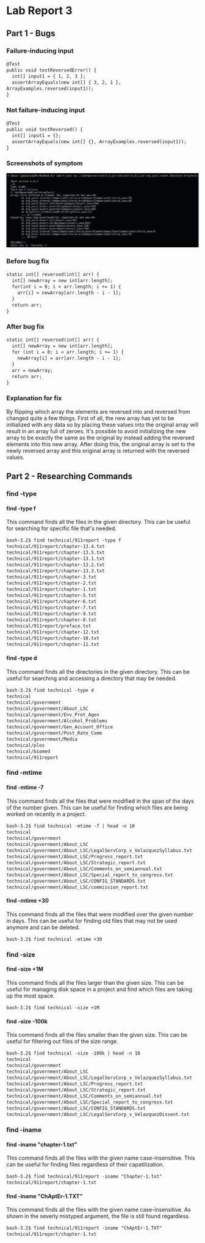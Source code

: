 # Lab Report 3

## Part 1 - Bugs

### Failure-inducing input
```
@Test
public void testReversedError() {
  int[] input1 = { 1, 2, 3 };
  assertArrayEquals(new int[] { 3, 2, 1 }, ArrayExamples.reversed(input1));
}
```
### Not failure-inducing input
```
@Test
public void testReversed() {
  int[] input1 = {};
  assertArrayEquals(new int[] {}, ArrayExamples.reversed(input1));
}
```

### Screenshots of symptom
![Image](lab-report-3-pics/symptom-test.png)

### Before bug fix
```
static int[] reversed(int[] arr) {
  int[] newArray = new int[arr.length];
  for(int i = 0; i < arr.length; i += 1) {
    arr[i] = newArray[arr.length - i - 1];
  }
  return arr;
}
```

### After bug fix
```
static int[] reversed(int[] arr) {
  int[] newArray = new int[arr.length];
  for (int i = 0; i < arr.length; i += 1) {
    newArray[i] = arr[arr.length - i - 1];
  }
  arr = newArray;
  return arr;
}
```

### Explanation for fix
By flipping which array the elements are reversed into and reversed from changed quite a few things. First of all, the new array has yet to be initialized with any data so by placing these values into the original array will result in an array full of zeroes. It's possible to avoid initializing the new array to be exactly the same as the original by instead adding the reversed elements into this new array. After doing this, the original array is set to the newly reversed array and this original array is returned with the reversed values.

## Part 2 - Researching Commands

### find -type

#### find -type f
This command finds all the files in the given directory. This can be useful for searching for specific file that's needed.
```
bash-3.2$ find technical/911report -type f
technical/911report/chapter-13.4.txt
technical/911report/chapter-13.5.txt
technical/911report/chapter-13.1.txt
technical/911report/chapter-13.2.txt
technical/911report/chapter-13.3.txt
technical/911report/chapter-3.txt
technical/911report/chapter-2.txt
technical/911report/chapter-1.txt
technical/911report/chapter-5.txt
technical/911report/chapter-6.txt
technical/911report/chapter-7.txt
technical/911report/chapter-9.txt
technical/911report/chapter-8.txt
technical/911report/preface.txt
technical/911report/chapter-12.txt
technical/911report/chapter-10.txt
technical/911report/chapter-11.txt
```


#### find -type d
This command finds all the directories in the given directory. This can be useful for searching and accessing a directory that may be needed.
```
bash-3.2$ find technical -type d
technical
technical/government
technical/government/About_LSC
technical/government/Env_Prot_Agen
technical/government/Alcohol_Problems
technical/government/Gen_Account_Office
technical/government/Post_Rate_Comm
technical/government/Media
technical/plos
technical/biomed
technical/911report
```

### find -mtime

#### find -mtime -7
This command finds all the files that were modified in the span of the days of the number given. This can be useful for finding which files are being worked on recently in a project.
```
bash-3.2$ find technical -mtime -7 | head -n 10
technical
technical/government
technical/government/About_LSC
technical/government/About_LSC/LegalServCorp_v_VelazquezSyllabus.txt
technical/government/About_LSC/Progress_report.txt
technical/government/About_LSC/Strategic_report.txt
technical/government/About_LSC/Comments_on_semiannual.txt
technical/government/About_LSC/Special_report_to_congress.txt
technical/government/About_LSC/CONFIG_STANDARDS.txt
technical/government/About_LSC/commission_report.txt
```

#### find -mtime +30
This command finds all the files that were modified over the given number in days. This can be useful for finding old files that may not be used anymore and can be deleted.
```
bash-3.2$ find technical -mtime +30

```

### find -size

#### find -size +1M
This command finds all the files larger than the given size. This can be useful for managing disk space in a project and find which files are taking up the most space. 
```
bash-3.2$ find technical -size +1M

```

#### find -size -100k
This command finds all the files smaller than the given size. This can be useful for filtering out files of the size range.
```
bash-3.2$ find technical -size -100k | head -n 10
technical
technical/government
technical/government/About_LSC
technical/government/About_LSC/LegalServCorp_v_VelazquezSyllabus.txt
technical/government/About_LSC/Progress_report.txt
technical/government/About_LSC/Strategic_report.txt
technical/government/About_LSC/Comments_on_semiannual.txt
technical/government/About_LSC/Special_report_to_congress.txt
technical/government/About_LSC/CONFIG_STANDARDS.txt
technical/government/About_LSC/LegalServCorp_v_VelazquezDissent.txt
```

### find -iname

#### find  -iname "chapter-1.txt"
This command finds all the files with the given name case-insensitive. This can be useful for finding files regardless of their capatilization.
```
bash-3.2$ find technical/911report -iname "Chapter-1.txt"
technical/911report/chapter-1.txt
```

#### find -iname "ChAptEr-1.TXT"
This command finds all the files with the given name case-insensitive. As shown in the severly mistyped argument, the file is still found regardless.
```
bash-3.2$ find technical/911report -iname "ChAptEr-1.TXT"
technical/911report/chapter-1.txt
```

